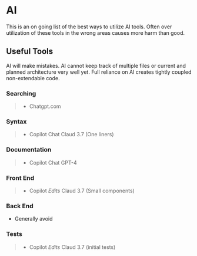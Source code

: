 # AI

This is an on going list of the best ways to utilize AI tools. Often over utilization of these tools in the wrong areas causes more harm than good.

## Useful Tools

AI will make mistakes. AI cannot keep track of multiple files or current and planned architecture very well yet. Full reliance on AI creates tightly coupled non-extendable code.

### Searching

> - Chatgpt.com

### Syntax

> - Copilot Chat Claud 3.7 (One liners)

### Documentation

> - Copilot Chat GPT-4

### Front End

> - Copilot _Edits_ Claud 3.7 (Small components)

### Back End

- Generally avoid

### Tests

> - Copilot _Edits_ Claud 3.7 (initial tests)
